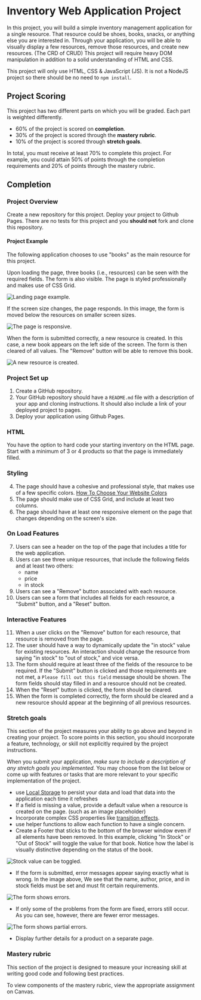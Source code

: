 # Inventory Web Application Project

In this project, you will build a simple inventory management application for a single resource. That resource could be shoes, books, snacks, or anything else you are interested in. Through your application, you will be able to visually display a few resources, remove those resources, and create new resources. (The CRD of CRUD) This project will require heavy DOM manipulation in addition to a solid understanding of HTML and CSS.

This project will only use HTML, CSS & JavaScript (JS). It is not a NodeJS project so there should be no need to `npm install`.

## Project Scoring

This project has two different parts on which you will be graded. Each part is weighted differently.

- 60% of the project is scored on **completion**.
- 30% of the project is scored through the **mastery rubric**.
- 10% of the project is scored through **stretch goals**.

In total, you must receive at least 70% to complete this project. For example, you could attain 50% of points through the completion requirements and 20% of points through the mastery rubric.

## Completion

### Project Overview

Create a new repository for this project. Deploy your project to Github Pages.
There are no tests for this project and you **should not** fork and clone this repository.

#### Project Example

The following application chooses to use "books" as the main resource for this project.

Upon loading the page, three books (i.e., resources) can be seen with the required fields. The form is also visible. The page is styled professionally and makes use of CSS Grid.

![Landing page example.](./assets/landing-page.png)

If the screen size changes, the page responds. In this image, the form is moved below the resources on smaller screen sizes.

![The page is responsive.](./assets/responsive.png)

When the form is submitted correctly, a new resource is created. In this case, a new book appears on the left side of the screen. The form is then cleared of all values. The "Remove" button will be able to remove this book.

![A new resource is created.](./assets/create-new-resource.png)

### Project Set up

1. Create a GitHub repository.
1. Your GitHub repository should have a `README.md` file with a description of your app and cloning instructions. It should also include a link of your deployed project to pages.
1. Deploy your application using Github Pages.

### HTML

You have the option to hard code your starting inventory on the HTML page.
Start with a minimum of 3 or 4 products so that the page is immediately filled.

### Styling

4. The page should have a cohesive and professional style, that makes use of a few specific colors. [How To Choose Your Website Colors](https://www.upwork.com/resources/how-to-choose-color-scheme-for-website)
1. The page should make use of CSS Grid, and include at least two columns.
1. The page should have at least one responsive element on the page that changes depending on the screen's size.

### On Load Features

7. Users can see a header on the top of the page that includes a title for the web application.
1. Users can see three unique resources, that include the following fields and at least two others:
   - name
   - price
   - in stock
1. Users can see a "Remove" button associated with each resource.
1. Users can see a form that includes all fields for each resource, a "Submit" button, and a "Reset" button.

### Interactive Features

11. When a user clicks on the "Remove" button for each resource, that resource is removed from the page.
1. The user should have a way to dynamically update the "in stock" value for existing resources. An interaction should change the resource from saying "in stock" to "out of stock," and vice versa.
1. The form should require at least three of the fields of the resource to be required. If the "Submit" button is clicked and those requirements are not met, a `Please fill out this field` message should be shown. The form fields should stay filled in and a resource should not be created.
1. When the "Reset" button is clicked, the form should be cleared.
1. When the form is completed correctly, the form should be cleared and a new resource should appear at the beginning of all previous resources.

### Stretch goals

This section of the project measures your ability to go above and beyond in creating your project. To score points in this section, you should incorporate a feature, technology, or skill not explicitly required by the project instructions.

When you submit your application, _make sure to include a description of any stretch goals you implemented._ You may choose from the list below or come up with features or tasks that are more relevant to your specific implementation of the project.

- use [Local Storage](https://developer.mozilla.org/en-US/docs/Web/API/Window/localStorage) to persist your data and load that data into the application each time it refreshes
- If a field is missing a value, provide a default value when a resource is created on the page. (such as an image placeholder)
- Incorporate complex CSS properties like [transition effects](https://css-tricks.com/almanac/properties/t/transition/).
- use helper functions to allow each function to have a single concern.
- Create a Footer that sticks to the bottom of the browser window even if all elements have been removed.
  In this example, clicking "In Stock" or "Out of Stock" will toggle the value for that book. Notice how the label is visually distinctive depending on the status of the book.

![Stock value can be toggled.](./assets/toggle-in-stock.png)

- If the form is submitted, error messages appear saying exactly what is wrong. In the image above, We see that the name, author, price, and in stock fields must be set and must fit certain requirements.

![The form shows errors.](./assets/form-submit-errors.png)

- If only some of the problems from the form are fixed, errors still occur. As you can see, however, there are fewer error messages.

![The form shows partial errors.](./assets/form-submit-partial-errors.png)

- Display further details for a product on a separate page.

### Mastery rubric

This section of the project is designed to measure your increasing skill at writing good code and following best practices.

To view components of the mastery rubric, view the appropriate assignment on Canvas.
